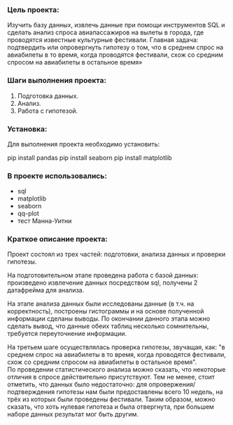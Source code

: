 ### Цель проекта:

Изучить базу данных, извлечь данные при помощи инструментов SQL и сделать анализ спроса авиапассажиров на вылеты в города, где  проводятся известные культурные фестивали.
Главная задача: подтвердить или опровергнуть гипотезу о том, что в среднем спрос на авиабилеты в то время, когда проводятся фестивали, схож со средним спросом на авиабилеты в остальное время»


### Шаги выполнения проекта:

1. Подготовка данных.
2. Анализ.
3. Работа с гипотезой.

### Установка:

Для выполнения проекта необходимо установить:

pip install pandas
pip install seaborn
pip install matplotlib

### В проекте использовались:

- sql
- matplotlib
- seaborn
- qq-plot
- тест Манна-Уитни


### Краткое описание проекта:

Проект состоял из трех частей: подготовки, анализа данных и проверки гипотезы. 

На подготовительном этапе проведена работа с базой данных: произведено извлечение данных посредством sql, получены 2 датафрейма для анализа. 

На этапе анализа данных были исследованы данные (в т.ч. на корректность), построены гистограммы и на основе полученной информации сделаны выводы. По окончании данного этапа можно сделать вывод, что данные обеих таблиц несколько сомнительны, требуется переуточнение информации.

На третьем шаге осуществлялась проверка гипотезы, звучащая, как: "в среднем спрос на авиабилеты в то время, когда проводятся фестивали, схож со средним спросом на авиабилеты в остальное время".  
По проведении статистического анализа можно сказать, что некоторые отличия в спросе действительно присутствуют. Тем не менее, стоит отметить, что данных было недостаточно: для опровержения/подтверждения гипотезы нам были предоставлены всего 10 недель, на трёх из которых были проведены фестивали. Таким образом, можно сказать, что хоть нулевая гипотеза и была отвергнута, при большем наборе данных результат мог быть другим.